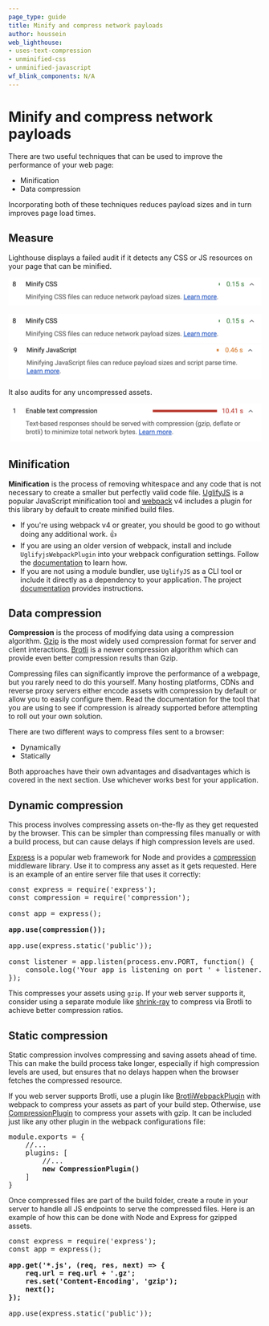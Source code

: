 ```yaml
---
page_type: guide
title: Minify and compress network payloads
author: houssein
web_lighthouse:
- uses-text-compression
- unminified-css
- unminified-javascript
wf_blink_components: N/A
---
```


# Minify and compress network payloads

There are two useful techniques that can be used to improve the performance of
your web page:

* Minification
* Data compression

Incorporating both of these techniques reduces payload sizes and in turn
improves page load times.

## Measure

Lighthouse displays a failed audit if it detects any CSS or JS resources on your
page that can be minified.

![Lighthouse: Minify CSS Audit](./reduce-network-payloads-using-text-compression-1.png)

<img class="screenshot" src="./reduce-network-payloads-using-text-compression-1.png" alt="Lighthouse Minify CSS Audit">

<img class="screenshot" src="./reduce-network-payloads-using-text-compression-2.png" alt="Lighthouse Minify JS Audit">

It also audits for any uncompressed assets.

<img class="screenshot" src="./reduce-network-payloads-using-text-compression-3.png" alt="Lighthouse: Enable text compression">

## Minification

**Minification** is the process of removing whitespace and any code that is not
necessary to create a smaller but perfectly valid code file.
[UglifyJS](https://github.com/mishoo/UglifyJS2) is a popular JavaScript
minification tool and [webpack](https://webpack.js.org/) v4 includes a plugin
for this library by default to create minified build files.

* If you're using webpack v4 or greater, you should be good to go
    without doing any additional work. 👍
* If you are using an older version of webpack, install and include
`UglifyjsWebpackPlugin` into your webpack configuration settings. Follow
the [documentation](https://webpack.js.org/plugins/uglifyjs-webpack-plugin/) to
learn how. 
* If you are not using a module bundler, use `UglifyJS` as a CLI tool or
include it directly as a dependency to your application. The project 
[documentation](https://github.com/mishoo/UglifyJS2) provides instructions.

## Data compression

**Compression** is the process of modifying data using a compression algorithm.
[Gzip](https://www.youtube.com/watch?v=whGwm0Lky2s&feature=youtu.be&t=14m11s) is
the most widely used compression format for server and client interactions.
[Brotli](https://opensource.googleblog.com/2015/09/introducing-brotli-new-compression.html)
is a newer compression algorithm which can provide even better compression
results than Gzip.

<div class="aside note">
Compressing files can significantly improve the performance of a
webpage, but you rarely need to do this yourself. Many hosting
platforms, CDNs and reverse proxy servers either encode assets with compression
by default or allow you to easily configure them. Read the documentation for the
tool that you are using to see if compression is already supported before
attempting to roll out your own solution.
</div>

There are two different ways to compress files sent to a browser:

* Dynamically
* Statically

Both approaches have their own advantages and disadvantages which is covered in
the next section. Use whichever works best for your application.

## Dynamic compression 

This process involves compressing assets on-the-fly as they get requested by the
browser. This can be simpler than compressing files manually or with a build
process, but can cause delays if high compression levels are used.

[Express](https://expressjs.com/) is a popular web framework for Node and
provides a [compression](https://github.com/expressjs/compression) middleware
library. Use it to compress any asset as it gets requested. Here is an example
of an entire server file that uses it correctly:

<pre class="prettyprint">
const express = require('express');
const compression = require('compression');

const app = express();

<strong>app.use(compression());</strong>

app.use(express.static('public'));

const listener = app.listen(process.env.PORT, function() {
	console.log('Your app is listening on port ' + listener.address().port);
});
</pre>

This compresses your assets using `gzip`. If your web server supports it,
consider using a separate module like
[shrink-ray](https://github.com/aickin/shrink-ray#readme) to compress via
Brotli to achieve better compression ratios.

## Static compression

Static compression  involves compressing and saving assets ahead of time. This
can make the build process take longer, especially if high compression levels
are used, but ensures that no delays happen when the browser fetches the
compressed resource.

If you web server supports Brotli, use a plugin like
[BrotliWebpackPlugin](https://github.com/mynameiswhm/brotli-webpack-plugin) with
webpack to compress your assets as part of your build step. Otherwise, use
[CompressionPlugin](https://github.com/webpack-contrib/compression-webpack-plugin)
to compress your assets with gzip. It can be included just like any other plugin
in the webpack configurations file:

<pre class="prettyprint">
module.exports = {
	//...
	plugins: [
		//...
		<strong>new CompressionPlugin()</strong>
	]
}
</pre>

Once compressed files are part of the build folder, create a route in your
server to handle all JS endpoints to serve the compressed files. Here is an
example of how this can be done with Node and Express for gzipped assets.

<pre class="prettyprint">
const express = require('express');
const app = express();

<strong>app.get('*.js', (req, res, next) => {
	req.url = req.url + '.gz';
	res.set('Content-Encoding', 'gzip');
	next();
});</strong>

app.use(express.static('public'));
</pre>
